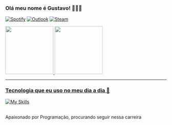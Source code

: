### Olá meu nome é Gustavo! 👨🏼‍💻
[![Spotify](https://img.shields.io/badge/Spotify-1ED760?style=for-the-badge&logo=spotify&logoColor=white)](https://open.spotify.com/user/xugs5c97b6gyfb9u89b6daho8)
[![Outlook](https://img.shields.io/badge/Microsoft_Outlook-0078D4?style=for-the-badge&logo=microsoft-outlook&logoColor=white )](https://open.spotify.com/user/xugs5c97b6gyfb9u89b6daho8)
[![Steam](https://img.shields.io/badge/steam-%23000000.svg?style=for-the-badge&logo=steam&logoColor=white)](https://steamcommunity.com/profiles/76561198351795776)
<br/>


<div>
   <a href="https://github.com/Gusstagabe">
   <img height="150em" src="https://github-readme-stats.vercel.app/api?username=GustaGabe&show_icons=true&theme=tokyonight&include_all_commits=true&count_private=true"/>
   <img height="150em" src="https://github-readme-stats.vercel.app/api/top-langs/?username=GustaGabe&layout=compact&langs_count=6&theme=tokyonight"/>

</div>

<hr>

### Tecnologia que eu uso no meu dia a dia 📝

[![My Skills](https://skillicons.dev/icons?i=react,nextjs,ts,figma&theme=dark)](https://skillicons.dev)

<br/>
Apaixonado por Programação, procurando seguir nessa carreira
